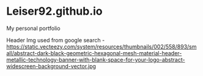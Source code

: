# Leiser92.github.io
My personal portfolio

Header Img used from google search - https://static.vecteezy.com/system/resources/thumbnails/002/558/893/small/abstract-dark-black-geometric-hexagonal-mesh-material-header-metallic-technology-banner-with-blank-space-for-your-logo-abstract-widescreen-background-vector.jpg